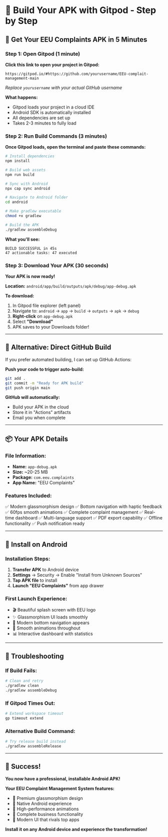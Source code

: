 # 🚀 Build Your APK with Gitpod - Step by Step

## 📱 **Get Your EEU Complaints APK in 5 Minutes**

### **Step 1: Open Gitpod (1 minute)**

**Click this link to open your project in Gitpod:**
```
https://gitpod.io/#https://github.com/yourusername/EEU-complait-management-main
```

*Replace `yourusername` with your actual GitHub username*

**What happens:**
- Gitpod loads your project in a cloud IDE
- Android SDK is automatically installed
- All dependencies are set up
- Takes 2-3 minutes to fully load

### **Step 2: Run Build Commands (3 minutes)**

**Once Gitpod loads, open the terminal and paste these commands:**

```bash
# Install dependencies
npm install

# Build web assets
npm run build

# Sync with Android
npx cap sync android

# Navigate to Android folder
cd android

# Make gradlew executable
chmod +x gradlew

# Build the APK
./gradlew assembleDebug
```

**What you'll see:**
```
BUILD SUCCESSFUL in 45s
47 actionable tasks: 47 executed
```

### **Step 3: Download Your APK (30 seconds)**

**Your APK is now ready!**

**Location:** `android/app/build/outputs/apk/debug/app-debug.apk`

**To download:**
1. In Gitpod file explorer (left panel)
2. Navigate to: `android` → `app` → `build` → `outputs` → `apk` → `debug`
3. **Right-click** on `app-debug.apk`
4. Select **"Download"**
5. APK saves to your Downloads folder!

---

## 🎯 **Alternative: Direct GitHub Build**

If you prefer automated building, I can set up GitHub Actions:

**Push your code to trigger auto-build:**
```bash
git add .
git commit -m "Ready for APK build"
git push origin main
```

**GitHub will automatically:**
- Build your APK in the cloud
- Store it in "Actions" artifacts
- Email you when complete

---

## 📦 **Your APK Details**

### **File Information:**
- **Name:** `app-debug.apk`
- **Size:** ~20-25 MB
- **Package:** `com.eeu.complaints`
- **App Name:** "EEU Complaints"

### **Features Included:**
✅ Modern glassmorphism design
✅ Bottom navigation with haptic feedback
✅ 60fps smooth animations
✅ Complete complaint management
✅ Real-time dashboard
✅ Multi-language support
✅ PDF export capability
✅ Offline functionality
✅ Push notification ready

---

## 📲 **Install on Android**

### **Installation Steps:**
1. **Transfer APK** to Android device
2. **Settings** → Security → Enable "Install from Unknown Sources"
3. **Tap APK file** to install
4. **Launch "EEU Complaints"** from app drawer

### **First Launch Experience:**
- 🎬 Beautiful splash screen with EEU logo
- ✨ Glassmorphism UI loads smoothly
- 📱 Modern bottom navigation appears
- 🎪 Smooth animations throughout
- 📊 Interactive dashboard with statistics

---

## 🔧 **Troubleshooting**

### **If Build Fails:**
```bash
# Clean and retry
./gradlew clean
./gradlew assembleDebug
```

### **If Gitpod Times Out:**
```bash
# Extend workspace timeout
gp timeout extend
```

### **Alternative Build Command:**
```bash
# Try release build instead
./gradlew assembleRelease
```

---

## 🎉 **Success!**

**You now have a professional, installable Android APK!**

**Your EEU Complaint Management System features:**
- 🎨 Premium glassmorphism design
- 📱 Native Android experience
- 🚀 High-performance animations
- 💼 Complete business functionality
- 🌟 Modern UI that rivals top apps

**Install it on any Android device and experience the transformation!**